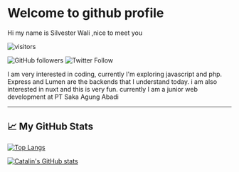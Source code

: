 # Welcome to github profile

Hi my name is Silvester Wali ,nice to meet you 

![visitors](https://visitor-badge.glitch.me/badge?page_id=page.id) 


![GitHub followers](https://img.shields.io/github/followers/silvesterwali?style=social)
![Twitter Follow](https://img.shields.io/twitter/follow/silvesterwali?style=social)



I am very interested in coding, currently I'm exploring javascript and php. Express and Lumen are the backends that I understand today. i am also interested in nuxt and this is very fun. currently I am a junior web development at PT Saka Agung Abadi

---

## &#x1f4c8; My GitHub Stats

[![Top Langs](https://github-readme-stats.vercel.app/api/top-langs/?username=silvesterwali&hide=java,html,css&theme=radical)](https://github.com/anuraghazra/github-readme-stats)

[![Catalin's GitHub stats](https://github-readme-stats.vercel.app/api?username=silvesterwali&theme=radical)](https://github.com/anuraghazra/github-readme-stats)

